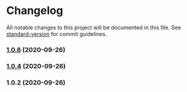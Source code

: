 # Changelog

All notable changes to this project will be documented in this file. See [standard-version](https://github.com/conventional-changelog/standard-version) for commit guidelines.

### [1.0.6](https://github.com/SuperWallaby/mj-local-storage-manager/compare/v1.0.3...v1.0.6) (2020-09-26)

### [1.0.4](https://github.com/SuperWallaby/mj-local-storage-manager/compare/v1.0.2...v1.0.4) (2020-09-26)

### 1.0.2 (2020-09-26)
